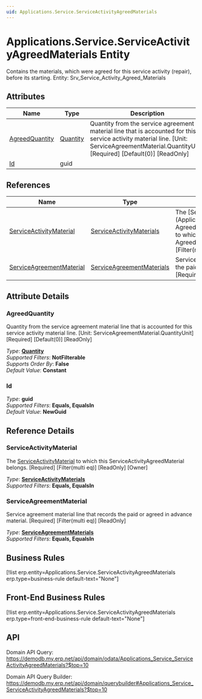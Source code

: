 ```yaml
---
uid: Applications.Service.ServiceActivityAgreedMaterials
---
```

# Applications.Service.ServiceActivityAgreedMaterials Entity

Contains the materials, which were agreed for this service activity (repair), before its starting. Entity: Srv_Service_Activity_Agreed_Materials

## Attributes

| Name | Type | Description |
| ---- | ---- | --- |
| [AgreedQuantity](Applications.Service.ServiceActivityAgreedMaterials.md#agreedquantity) | [Quantity](../data-types.md#quantity) | Quantity from the service agreement material line that is accounted for this service activity material line. [Unit: ServiceAgreementMaterial.QuantityUnit] [Required] [Default(0)] [ReadOnly] 
| [Id](Applications.Service.ServiceActivityAgreedMaterials.md#id) | guid |  

## References

| Name | Type | Description |
| ---- | ---- | --- |
| [ServiceActivityMaterial](Applications.Service.ServiceActivityAgreedMaterials.md#serviceactivitymaterial) | [ServiceActivityMaterials](Applications.Service.ServiceActivityMaterials.md) | The [ServiceActivityMaterial](Applications.Service.ServiceActivity<br />AgreedMaterials.md#serviceactivitymaterial) to which this ServiceActivity<br />AgreedMaterial belongs. [Required] [Filter(multi eq)] [ReadOnly]  |
| [ServiceAgreementMaterial](Applications.Service.ServiceActivityAgreedMaterials.md#serviceagreementmaterial) | [ServiceAgreementMaterials](Applications.Service.ServiceAgreementMaterials.md) | Service agreement material line that records the paid or agreed in advance material. [Required] [Filter(multi eq)] [ReadOnly] |


## Attribute Details

### AgreedQuantity

Quantity from the service agreement material line that is accounted for this service activity material line. [Unit: ServiceAgreementMaterial.QuantityUnit] [Required] [Default(0)] [ReadOnly]

_Type_: **[Quantity](../data-types.md#quantity)**  
_Supported Filters_: **NotFilterable**  
_Supports Order By_: **False**  
_Default Value_: **Constant**  

### Id

_Type_: **guid**  
_Supported Filters_: **Equals, EqualsIn**  
_Default Value_: **NewGuid**  


## Reference Details

### ServiceActivityMaterial

The [ServiceActivityMaterial](Applications.Service.ServiceActivityAgreedMaterials.md#serviceactivitymaterial) to which this ServiceActivityAgreedMaterial belongs. [Required] [Filter(multi eq)] [ReadOnly] [Owner]

_Type_: **[ServiceActivityMaterials](Applications.Service.ServiceActivityMaterials.md)**  
_Supported Filters_: **Equals, EqualsIn**  

### ServiceAgreementMaterial

Service agreement material line that records the paid or agreed in advance material. [Required] [Filter(multi eq)] [ReadOnly]

_Type_: **[ServiceAgreementMaterials](Applications.Service.ServiceAgreementMaterials.md)**  
_Supported Filters_: **Equals, EqualsIn**  



## Business Rules

[!list erp.entity=Applications.Service.ServiceActivityAgreedMaterials erp.type=business-rule default-text="None"]

## Front-End Business Rules

[!list erp.entity=Applications.Service.ServiceActivityAgreedMaterials erp.type=front-end-business-rule default-text="None"]

## API

Domain API Query:
<https://demodb.my.erp.net/api/domain/odata/Applications_Service_ServiceActivityAgreedMaterials?$top=10>

Domain API Query Builder:
<https://demodb.my.erp.net/api/domain/querybuilder#Applications_Service_ServiceActivityAgreedMaterials?$top=10>

